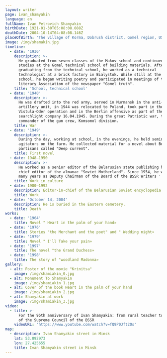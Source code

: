 ```yaml
---
layout: writer
page: ivan_shamyakin
language: en
fullName: Ivan Petrovich Shamyakin
birthDate: 1921-01-30T05:08:08.088Z
deathDate: 2004-10-14T04:08:08.146Z
placeOfBirth: 'The village of Korma, Dobrush district, Gomel region, USSR'
image: /img/shamakin.jpg
timeline:
  - date: '1936'
    description: >-
      He graduated from seven classes of the Makov school and continued his
      studies at the Gomel technical school of building materials. After
      graduating from the technical school, he worked as a technical
      technologist at a brick factory in Bialystok. While still at the technical
      school, he began writing poetry and participated in meetings of the
      literary Association of the newspaper "Gomel truth".
    title: 'School, technical school'
  - date: '1940'
    description: >-
      He was drafted into the red army, served in Murmansk in the anti-aircraft
      artillery unit, in 1944 was relocated to Poland, took part in the
      Vistula-Oder operation and in the Berlin offensive as part of the
      searchlight company 16.04.1945. During the great Patriotic war, the
      commander of the gun crew, Komsomol division.  
    title: War
  - date: '1949'
    description: >-
      During the day, working at school, in the evenings, he held seminars for
      agitators on the farm. He collected material for a novel about Belarusian
      partisans called "Deep current".
    title: First novel
  - date: 1948—1950
    description: >-
      He worked as a senior editor of the Belarusian state publishing house,
      chief editor of the almanac "Soviet Motherland". Since 1954, he worked for
      many years as Deputy Chairman of the Board of the BSSR Writers ' Union.
    title: Work in culture
  - date: 1980—1992
    description: Editor-in-chief of the Belarusian Soviet encyclopedia publishing house.
    title: Work
  - date: 'October 14, 2004'
    description: He is buried in the Eastern cemetery.
    title: Death
works:
  - date: '1964'
    title: Novel " Heart in the palm of your hand»
  - date: '1976'
    title: Stories "the Merchant and the poet" and " Wedding night»
  - date: '1979'
    title: Novel " I'll Take your pain»
  - date: '1997'
    title: The novel "the Grand Duchess»
  - date: '1998'
    title: The story of "woodland Madonna»
gallery:
  - alt: Poster of the movie "Krinitsa"
    image: /img/shamiakin_0.jpg
  - alt: Monument To Shamyakin
    image: /img/shamiakin_1.jpg
  - alt: Cover of the book Heart in the palm of your hand
    image: /img/shamiakin_2.jpg
  - alt: Shamyakin at work
    image: /img/shamiakin_3.jpg
video:
  - title: >-
      For the 95th anniversary of Ivan Shamyakin: from rural teacher to Chairman
      of the Supreme Council of the BSSR
    videoURL: 'https://www.youtube.com/watch?v=fQ9P0Jft2Os'
map:
  - description: Ivan Shamyakin street in Minsk
    lat: 53.892973
    lon: 27.425655
    title: Ivan Shamyakin street in Minsk
---
```


